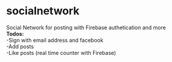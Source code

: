 # socialnetwork
Social Network for posting with Firebase authetication and more <br/>
<b>Todos:</b><br/>
-Sign with email address and facebook<br/>
-Add posts<br/>
-Like posts (real time counter with Firebase)<br/>

